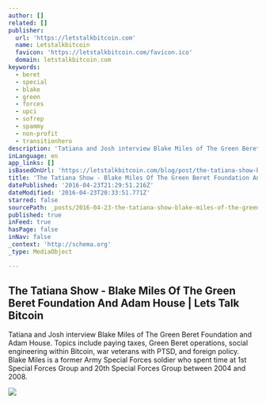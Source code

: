 ```yaml
---
author: []
related: []
publisher:
  url: 'https://letstalkbitcoin.com'
  name: Letstalkbitcoin
  favicon: 'https://letstalkbitcoin.com/favicon.ico'
  domain: letstalkbitcoin.com
keywords:
  - beret
  - special
  - blake
  - green
  - forces
  - upci
  - sofrep
  - spammy
  - non-profit
  - transitionhero
description: 'Tatiana and Josh interview Blake Miles of The Green Beret Foundation and Adam House. Topics include paying taxes, Green Beret operations, social engineering within Bitcoin, war veterans with PTSD, and foreign policy. Blake Miles is a former Army Special Forces soldier who spent time at 1st Special Forces Group and 20th Special Forces Group between 2004 and 2008.'
inLanguage: en
app_links: []
isBasedOnUrl: 'https://letstalkbitcoin.com/blog/post/the-tatiana-show-blake-miles-of-the-green-beret-foundation-and-adam-house'
title: 'The Tatiana Show - Blake Miles Of The Green Beret Foundation And Adam House | Lets Talk Bitcoin'
datePublished: '2016-04-23T21:29:51.216Z'
dateModified: '2016-04-23T20:33:51.771Z'
starred: false
sourcePath: _posts/2016-04-23-the-tatiana-show-blake-miles-of-the-green-beret-foundation.md
published: true
inFeed: true
hasPage: false
inNav: false
_context: 'http://schema.org'
_type: MediaObject

---
```

<article style=""><h1>The Tatiana Show - Blake Miles Of The Green Beret Foundation And Adam House | Lets Talk Bitcoin</h1><p>Tatiana and Josh interview Blake Miles of The Green Beret Foundation and Adam House. Topics include paying taxes, Green Beret operations, social engineering within Bitcoin, war veterans with PTSD, and foreign policy. Blake Miles is a former Army Special Forces soldier who spent time at 1st Special Forces Group and 20th Special Forces Group between 2004 and 2008.</p><img src="https://letstalkbitcoin.com/files/blogs/1761-28a82c0de93854b38d8fcf05537036d712553efe7607bb5306d2f97755cc5637.jpg" /></article>